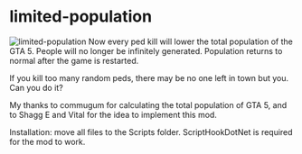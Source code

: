 # limited-population

![limited-population]([http://url/to/img.png](https://img.gta5-mods.com/q95/images/limited-population/b68abf-LimitedPopulation.png))
Now every ped kill will lower the total population of the GTA 5. People will no longer be infinitely generated. Population returns to normal after the game is restarted.

If you kill too many random peds, there may be no one left in town but you. Can you do it?

My thanks to commugum for calculating the total population of GTA 5, and to Shagg E and Vital for the idea to implement this mod.

Installation: move all files to the Scripts folder. ScriptHookDotNet is required for the mod to work.
